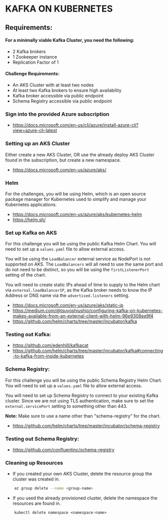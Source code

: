 # KAFKA ON KUBERNETES

## Requirements:

#### For a minimally viable Kafka Cluster, you need the following:
- 2 Kafka brokers
- 1 Zookeeper instance
- Replication Factor of 1

#### Challenge Requirements:
- An AKS Cluster with at least two nodes
- At least two Kafka brokers to ensure high availability
- Kafka broker accessible via public endpoint
- Schema Registry accessible via public endpoint

### Sign into the provided Azure subscription

- https://docs.microsoft.com/en-us/cli/azure/install-azure-cli?view=azure-cli-latest

### Setting up an AKS Cluster

Either create a new AKS Cluster, OR use the already deploy AKS Cluster found in the subscription, but create a new namespace.

- https://docs.microsoft.com/en-us/azure/aks/

### Helm

For the challenges, you will be using Helm, which is an open source package manager for Kubernetes used to simplify and manage your Kubernetes applications.

- https://docs.microsoft.com/en-us/azure/aks/kubernetes-helm
- https://helm.sh/

### Set up Kafka on AKS

For this challenge you will be using the public Kafka Helm Chart. You will need to set up a `values.yaml` file to allow external access.

You will be using the `LoadBalancer` external service as NodePort is not supported on AKS. The `LoadBalancers` will all need to use the same port and do not need to be distinct, so you will be using the `firstListenerPort` setting of the chart.

You will need to create static IPs ahead of time to supply to the Helm chart via `external.loadBalancerIP`, as the Kafka broker needs to know the IP Address or DNS name via the `advertised.listeners` setting.

- https://docs.microsoft.com/en-us/azure/aks/static-ip
- https://medium.com/@tsuyoshiushio/configuring-kafka-on-kubernetes-makes-available-from-an-external-client-with-helm-96e9308ee9f4
- https://github.com/helm/charts/tree/master/incubator/kafka

### Testing out Kafka:

- https://github.com/edenhill/kafkacat
- https://github.com/helm/charts/tree/master/incubator/kafka#connecting-to-kafka-from-inside-kubernetes

### Schema Registry:

For this challenge you will be using the public Schema Registry Helm Chart. You will need to set up a `values.yaml` file to allow external access.

You will need to set up Schema Registry to connect to your existing Kafka cluster. Since we are not using TLS authentication, make sure to set the `external.servicePort` setting to something other than 443.

**Note:** Make sure to use a name other than "schema-registry" for the chart.

- https://github.com/helm/charts/tree/master/incubator/schema-registry

### Testing out Schema Registry:

- https://github.com/confluentinc/schema-registry

### Cleaning up Resources

- If you created your own AKS Cluster, delete the resource group the cluster was created in.

```bash
    az group delete --name <group-name>
```

- If you used the already provisioned cluster, delete the namespace the resources are found in.
```
    kubectl delete namespace <namespace-name>
```
